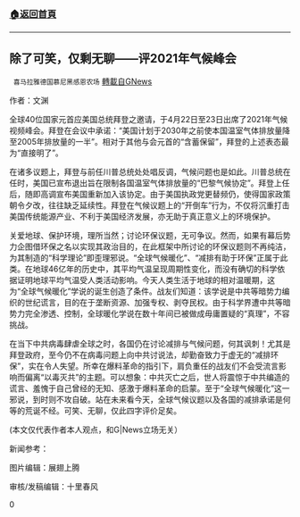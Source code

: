 ###  [:house:返回首頁](https://github.com/ourhimalayas/txt)
---

## 除了可笑，仅剩无聊——评2021年气候峰会
` 喜马拉雅德国慕尼黑感恩农场` [轉載自GNews](https://gnews.org/zh-hans/1140649/)

作者：文渊

全球40位国家元首应美国总统拜登之邀请，于4月22日至23日出席了2021年气候视频峰会。拜登在会议中承诺：“美国计划于2030年之前使本国温室气体排放量降至2005年排放量的一半”。相对于其他与会元首的“含蓄保留”，拜登的上述表态最为“直接明了”。

在诸多议题上，拜登与前任川普总统处处唱反调，气候问题也是如此。川普总统在任时，美国已宣布退出旨在限制各国温室气体排放量的“巴黎气候协定”。拜登上任后，随即高调宣布美国重新加入该协定。由于美国执政党更替频仍，使得国家政策朝令夕改，往往缺乏延续性。拜登在气候议题上的“开倒车”行为，不仅将沉重打击美国传统能源产业、不利于美国经济发展，亦无助于真正意义上的环境保护。

关爱地球、保护环境，理所当然；讨论环保议题，无可争议。然而，如果有幕后势力企图借环保之名以实现其政治目的，在此框架中所讨论的环保议题则不再纯洁，为其制造的“科学理论”即歪理邪说。“全球气候暖化”、“减排有助于环保”正属于此类。在地球46亿年的历史中，其平均气温呈现周期性变化，而没有确切的科学依据证明地球平均气温受人类活动影响。今天人类生活于地球的相对温暖期，这为“全球气候暖化”学说的诞生创造了条件。战友们知道：该学说是中共等暗势力编织的世纪谎言，目的在于垄断资源、加强专权、剥夺民权。由于科学界遭中共等暗势力完全渗透、控制，全球暖化学说在数十年间已被做成毋庸置疑的“真理”，不容挑战。

在当下中共病毒肆虐全球之时，各国仍在讨论减排与气候问题，何其讽刺！尤其是拜登政府，至今仍不在病毒问题上向中共讨说法，却勤奋致力于虚无的“减排环保”，实在令人失望。所幸在爆料革命的指引下，肩负重任的战友们不会受流言影响而偏离“以毒灭共”的主题。可以想象：中共灭亡之后，世人将震惊于中共编造的谎言、羞愧于自己曾经的无知、感激于爆料革命的启蒙。至于“全球气候暖化”这一邪说，到时则不攻自破。站在未来看今天，全球气候议题以及各国的减排承诺是何等的荒诞不经。可笑、无聊，仅此四字评价足矣。

(本文仅代表作者本人观点，和G|News立场无关）

新闻参考：





图片编辑：展翅上腾

审核/发稿编辑：十里春风

0
